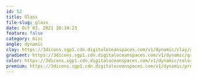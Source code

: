 ```yaml
---
id: 52
title: Glass
file-slug: glass
date: Oct 03, 2021 20:34:23
feature: false
category: misc
angle: dynamic
clay: https://3dicons.sgp1.cdn.digitaloceanspaces.com/v1/dynamic/clay/glass-dynamic-clay.png
gradient: https://3dicons.sgp1.cdn.digitaloceanspaces.com/v1/dynamic/gradient/glass-dynamic-gradient.png
color: https://3dicons.sgp1.cdn.digitaloceanspaces.com/v1/dynamic/color/glass-dynamic-color.png
premium: https://3dicons.sgp1.cdn.digitaloceanspaces.com/v1/dynamic/premium/glass-dynamic-premium.png
---
```

